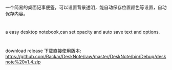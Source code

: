 #
一个简易的桌面记事便签，可以设置背景透明，能自动保存位置颜色等设置，自动保存内容。
#
a easy desktop notebook,can set opacity and auto save text and options.
#
download release 下载直接使用版本:
https://github.com/Rackar/DeskNote/raw/master/DeskNote/bin/Debug/desknote%20v1.4.zip
